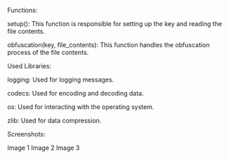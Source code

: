 Functions:


setup(): This function is responsible for setting up the key and reading the file contents.

obfuscation(key, file_contents): This function handles the obfuscation process of the file contents.


Used Libraries:


logging: Used for logging messages.

codecs: Used for encoding and decoding data.

os: Used for interacting with the operating system.

zlib: Used for data compression.


Screenshots:

Image 1
Image 2
Image 3

